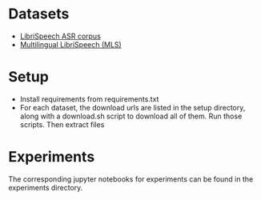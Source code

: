 # Datasets
- [LibriSpeech ASR corpus](https://www.openslr.org/12/)
- [Multilingual LibriSpeech (MLS)](https://www.openslr.org/94/)

# Setup
- Install requirements from requirements.txt
- For each dataset, the download urls are listed in the setup directory, along with a download.sh script to download all of them. Run those scripts. Then extract files

# Experiments
The corresponding jupyter notebooks for experiments can be found in the experiments directory. 